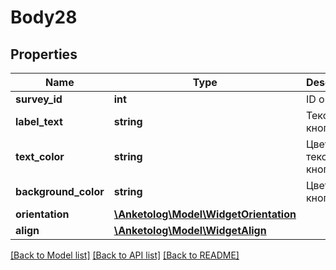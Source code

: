 # Body28

## Properties
Name | Type | Description | Notes
------------ | ------------- | ------------- | -------------
**survey_id** | **int** | ID опроса | 
**label_text** | **string** | Текст кнопки | 
**text_color** | **string** | Цвет текста кнопки | 
**background_color** | **string** | Цвет фона кнопки | 
**orientation** | [**\Anketolog\Model\WidgetOrientation**](WidgetOrientation.md) |  | 
**align** | [**\Anketolog\Model\WidgetAlign**](WidgetAlign.md) |  | 

[[Back to Model list]](../README.md#documentation-for-models) [[Back to API list]](../README.md#documentation-for-api-endpoints) [[Back to README]](../README.md)


